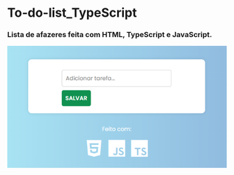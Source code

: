 # To-do-list_TypeScript

### Lista de afazeres feita com HTML, TypeScript e JavaScript.

![Screenshot](frontpage.png)
